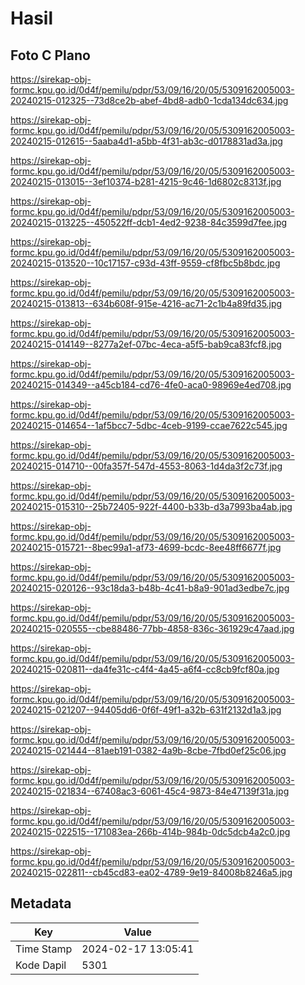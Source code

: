 # Hasil

## Foto C Plano

https://sirekap-obj-formc.kpu.go.id/0d4f/pemilu/pdpr/53/09/16/20/05/5309162005003-20240215-012325--73d8ce2b-abef-4bd8-adb0-1cda134dc634.jpg

https://sirekap-obj-formc.kpu.go.id/0d4f/pemilu/pdpr/53/09/16/20/05/5309162005003-20240215-012615--5aaba4d1-a5bb-4f31-ab3c-d0178831ad3a.jpg

https://sirekap-obj-formc.kpu.go.id/0d4f/pemilu/pdpr/53/09/16/20/05/5309162005003-20240215-013015--3ef10374-b281-4215-9c46-1d6802c8313f.jpg

https://sirekap-obj-formc.kpu.go.id/0d4f/pemilu/pdpr/53/09/16/20/05/5309162005003-20240215-013225--450522ff-dcb1-4ed2-9238-84c3599d7fee.jpg

https://sirekap-obj-formc.kpu.go.id/0d4f/pemilu/pdpr/53/09/16/20/05/5309162005003-20240215-013520--10c17157-c93d-43ff-9559-cf8fbc5b8bdc.jpg

https://sirekap-obj-formc.kpu.go.id/0d4f/pemilu/pdpr/53/09/16/20/05/5309162005003-20240215-013813--634b608f-915e-4216-ac71-2c1b4a89fd35.jpg

https://sirekap-obj-formc.kpu.go.id/0d4f/pemilu/pdpr/53/09/16/20/05/5309162005003-20240215-014149--8277a2ef-07bc-4eca-a5f5-bab9ca83fcf8.jpg

https://sirekap-obj-formc.kpu.go.id/0d4f/pemilu/pdpr/53/09/16/20/05/5309162005003-20240215-014349--a45cb184-cd76-4fe0-aca0-98969e4ed708.jpg

https://sirekap-obj-formc.kpu.go.id/0d4f/pemilu/pdpr/53/09/16/20/05/5309162005003-20240215-014654--1af5bcc7-5dbc-4ceb-9199-ccae7622c545.jpg

https://sirekap-obj-formc.kpu.go.id/0d4f/pemilu/pdpr/53/09/16/20/05/5309162005003-20240215-014710--00fa357f-547d-4553-8063-1d4da3f2c73f.jpg

https://sirekap-obj-formc.kpu.go.id/0d4f/pemilu/pdpr/53/09/16/20/05/5309162005003-20240215-015310--25b72405-922f-4400-b33b-d3a7993ba4ab.jpg

https://sirekap-obj-formc.kpu.go.id/0d4f/pemilu/pdpr/53/09/16/20/05/5309162005003-20240215-015721--8bec99a1-af73-4699-bcdc-8ee48ff6677f.jpg

https://sirekap-obj-formc.kpu.go.id/0d4f/pemilu/pdpr/53/09/16/20/05/5309162005003-20240215-020126--93c18da3-b48b-4c41-b8a9-901ad3edbe7c.jpg

https://sirekap-obj-formc.kpu.go.id/0d4f/pemilu/pdpr/53/09/16/20/05/5309162005003-20240215-020555--cbe88486-77bb-4858-836c-361929c47aad.jpg

https://sirekap-obj-formc.kpu.go.id/0d4f/pemilu/pdpr/53/09/16/20/05/5309162005003-20240215-020811--da4fe31c-c4f4-4a45-a6f4-cc8cb9fcf80a.jpg

https://sirekap-obj-formc.kpu.go.id/0d4f/pemilu/pdpr/53/09/16/20/05/5309162005003-20240215-021207--94405dd6-0f6f-49f1-a32b-631f2132d1a3.jpg

https://sirekap-obj-formc.kpu.go.id/0d4f/pemilu/pdpr/53/09/16/20/05/5309162005003-20240215-021444--81aeb191-0382-4a9b-8cbe-7fbd0ef25c06.jpg

https://sirekap-obj-formc.kpu.go.id/0d4f/pemilu/pdpr/53/09/16/20/05/5309162005003-20240215-021834--67408ac3-6061-45c4-9873-84e47139f31a.jpg

https://sirekap-obj-formc.kpu.go.id/0d4f/pemilu/pdpr/53/09/16/20/05/5309162005003-20240215-022515--171083ea-266b-414b-984b-0dc5dcb4a2c0.jpg

https://sirekap-obj-formc.kpu.go.id/0d4f/pemilu/pdpr/53/09/16/20/05/5309162005003-20240215-022811--cb45cd83-ea02-4789-9e19-84008b8246a5.jpg


## Metadata

| Key        | Value               |
| ---------- | ------------------- |
| Time Stamp | 2024-02-17 13:05:41 |
| Kode Dapil | 5301                |



